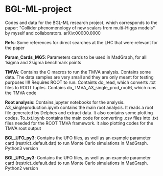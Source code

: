 # BGL-ML-project
Codes and data for the BGL-ML research project, which corresponds to the paper: "Collider phenomenology of new scalars from multi-Higgs models" by myself and collaborators. arXiv:00000.0000

**Refs**: Some references for direct searches at the LHC that were relevant for the paper

**Param_Cards_MG5**: Parameters cards to be used in MadGraph, for all 1sigma and 2sigma benchmark points 

**TMVA**: Contains the C macros to run the TMVA analysis. Contains some data. The data samples are very small and they are only meant for testing purposes !!!! Requires ROOT to run. Containts do_read, which converts .txt files to ROOT tuples. Contains do_TMVA_A3_single_prod_root6, which runs the TMVA code

**Root analysis**: Contains jupyter notebooks for the analysis. A3_singleproduction.ipynb contains the main root analysis. It reads a root file generated by Delphes and extract data. It also contains some plotting codes. To_txt.ipynb contains the main code for converting .csv files into .txt files needed for the ROOT TMVA framework. It also plotting codes for the TMVA root output

**BGL_UFO_py3**: Contains the UFO files, as well as an example parameter card (restrict_default.dat) to run Monte Carlo simulations in MadGraph. Python3 version

**BGL_UFO_py3**: Contains the UFO files, as well as an example parameter card (restrict_default.dat) to run Monte Carlo simulations in MadGraph. Python2 version
